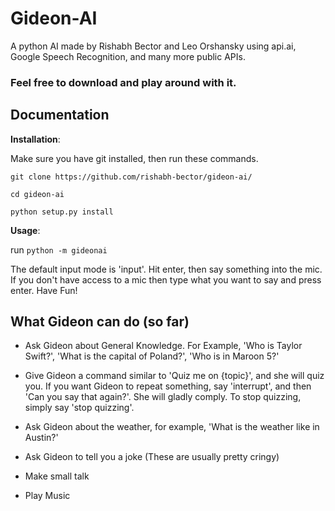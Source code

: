 # Gideon-AI
A python AI made by Rishabh Bector and Leo Orshansky using api.ai, Google Speech Recognition, and many more public APIs.
### Feel free to download and play around with it.



## Documentation ##

__Installation__:

Make sure you have git installed, then run these commands.

`git clone https://github.com/rishabh-bector/gideon-ai/`

`cd gideon-ai`

`python setup.py install`

__Usage__:

run `python -m gideonai` 

The default input mode is 'input'. Hit enter, then say something into the mic. If you don't have access to a mic then type what you want to say and press enter. Have Fun!

## What Gideon can do (so far) ##

* Ask Gideon about General Knowledge. For Example, 'Who is Taylor Swift?', 'What is the capital of Poland?', 'Who is in Maroon 5?'

* Give Gideon a command similar to 'Quiz me on {topic}', and she will quiz you. If you want Gideon to repeat something, say 'interrupt', and then 'Can you say that again?'. She will gladly comply. To stop quizzing, simply say 'stop quizzing'.

* Ask Gideon about the weather, for example, 'What is the weather like in Austin?'

* Ask Gideon to tell you a joke (These are usually pretty cringy)

* Make small talk

* Play Music


